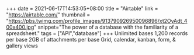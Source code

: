 +++
date = 2021-06-17T14:53:05+08:00
title = "Airtable"
link = "https://airtable.com/"
thumbnail = "https://pbs.twimg.com/profile_images/913790926950096896/xt2OyAdt_400x400.jpg"
snippet="The power of a database with the familiarity of a spreadsheet."
tags = ["API","database"]
+++
Unlimited bases
1,200 records per base
2GB of attachments per base
Grid, calendar, kanban, form, & gallery views